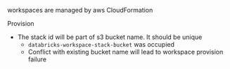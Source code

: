 workspaces are managed by aws CloudFormation

Provision
- The stack id will be part of s3 bucket name. It should be unique
  - `databricks-workspace-stack-bucket` was occupied
  - Conflict with existing bucket name will lead to workspace provision failure
